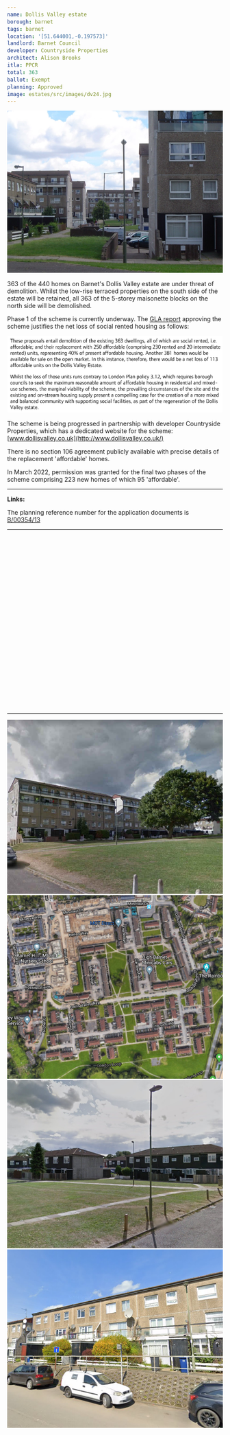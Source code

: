 ```yaml
---
name: Dollis Valley estate
borough: barnet
tags: barnet
location: '[51.644001,-0.197573]'
landlord: Barnet Council
developer: Countryside Properties
architect: Alison Brooks
itla: PPCR
total: 363
ballot: Exempt
planning: Approved
image: estates/src/images/dv24.jpg
---
```

![Dollis valley estate image](src/images/dv24.jpg)

363 of the 440 homes on Barnet's Dollis Valley estate are under threat of demolition. Whilst the low-rise terraced properties on the south side of the estate will be retained, all 363 of the 5-storey maisonette blocks on the north side will be demolished.

Phase 1 of the scheme is currently underway. The [GLA report](https://www.london.gov.uk/sites/default/files/public%3A//public%3A//PAWS/media_id_213093///dollis_valley_estate_report.pdf) approving the scheme justifies the net loss of social rented housing as follows:

![Dollis valley estate image](src/images/dvalleyreport.png)

The scheme is being progressed in partnership with developer Countryside Properties, which has a dedicated website for the scheme: [www.dollisvalley.co.uk](http://www.dollisvalley.co.uk/)

There is no section 106 agreement publicly available with precise details of the replacement 'affordable' homes.

In March 2022, permission was granted for the final two phases of the scheme comprising 223 new homes of which 95 'affordable'.

---

__Links:__

 The planning reference number for the application documents is [B/00354/13](https://publicaccess.barnet.gov.uk/online-applications/applicationDetails.do?activeTab=documents&keyVal=ZZZULZJIJV526)

---

<!------------THE CODE BELOW RENDERS THE MAP - DO NOT EDIT! ---------------------------->

<div id="map" style="width: 100%; height: 400px;"></div>

<script>
  var map = L.map('map').setView({{ location }}, 13);
  L.tileLayer('https://tile.openstreetmap.org/{z}/{x}/{y}.png', {
  maxZoom: 19,
attribution: '&copy; <a href="http://www.openstreetmap.org/copyright">OpenStreetMap</a>'
}).addTo(map);
var circle = L.circle({{ location }}, {
    color: 'red',
    fillColor: '#f03',
    fillOpacity: 0.5,
    radius: 500
}).addTo(map);
</script>

---

 ![Dollis valley estate image](src/images/dvalley3.jpg)
  ![Dollis valley estate image](src/images/dvalley.png)
  ![Dollis valley estate image](src/images/dvalley2.png)
  ![Dollis valley estate image](src/images/dvalley4.png)
